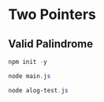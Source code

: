 # Two Pointers

## Valid Palindrome

```powershell
npm init -y

node main.js

node alog-test.js
```
